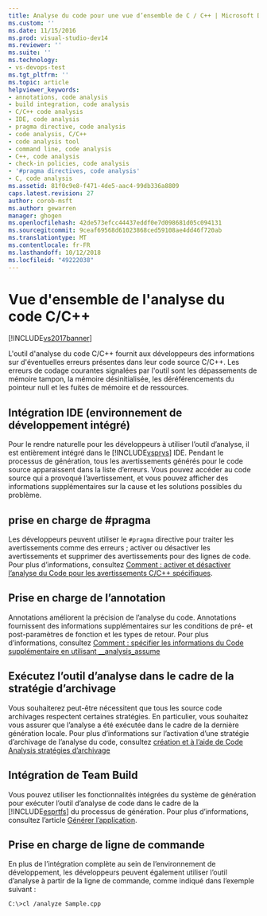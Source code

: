 ```yaml
---
title: Analyse du code pour une vue d’ensemble de C / C++ | Microsoft Docs
ms.custom: ''
ms.date: 11/15/2016
ms.prod: visual-studio-dev14
ms.reviewer: ''
ms.suite: ''
ms.technology:
- vs-devops-test
ms.tgt_pltfrm: ''
ms.topic: article
helpviewer_keywords:
- annotations, code analysis
- build integration, code analysis
- C/C++ code analysis
- IDE, code analysis
- pragma directive, code analysis
- code analysis, C/C++
- code analysis tool
- command line, code analysis
- C++, code analysis
- check-in policies, code analysis
- '#pragma directives, code analysis'
- C, code analysis
ms.assetid: 81f0c9e8-f471-4de5-aac4-99db336a8809
caps.latest.revision: 27
author: corob-msft
ms.author: gewarren
manager: ghogen
ms.openlocfilehash: 42de573efcc44437eddf0e7d098681d05c094131
ms.sourcegitcommit: 9ceaf69568d61023868ced59108ae4dd46f720ab
ms.translationtype: MT
ms.contentlocale: fr-FR
ms.lasthandoff: 10/12/2018
ms.locfileid: "49222038"
---
```

# <a name="code-analysis-for-cc-overview"></a>Vue d'ensemble de l'analyse du code C/C++
[!INCLUDE[vs2017banner](../includes/vs2017banner.md)]

L'outil d'analyse du code C/C++ fournit aux développeurs des informations sur d'éventuelles erreurs présentes dans leur code source C/C++. Les erreurs de codage courantes signalées par l'outil sont les dépassements de mémoire tampon, la mémoire désinitialisée, les déréférencements du pointeur null et les fuites de mémoire et de ressources.  
  
## <a name="ide-integrated-development-environment-integration"></a>Intégration IDE (environnement de développement intégré)  
 Pour le rendre naturelle pour les développeurs à utiliser l’outil d’analyse, il est entièrement intégré dans le [!INCLUDE[vsprvs](../includes/vsprvs-md.md)] IDE. Pendant le processus de génération, tous les avertissements générés pour le code source apparaissent dans la liste d’erreurs. Vous pouvez accéder au code source qui a provoqué l’avertissement, et vous pouvez afficher des informations supplémentaires sur la cause et les solutions possibles du problème.  
  
## <a name="pragma-support"></a>prise en charge de #pragma  
 Les développeurs peuvent utiliser le `#pragma` directive pour traiter les avertissements comme des erreurs ; activer ou désactiver les avertissements et supprimer des avertissements pour des lignes de code. Pour plus d’informations, consultez [Comment : activer et désactiver l’analyse du Code pour les avertissements C/C++ spécifiques](http://msdn.microsoft.com/en-us/910b8518-71f1-4b2e-b012-70647795642a).  
  
## <a name="annotation-support"></a>Prise en charge de l’annotation  
 Annotations améliorent la précision de l’analyse du code. Annotations fournissent des informations supplémentaires sur les conditions de pré- et post-paramètres de fonction et les types de retour. Pour plus d’informations, consultez [Comment : spécifier les informations du Code supplémentaire en utilisant __analysis_assume](../code-quality/how-to-specify-additional-code-information-by-using-analysis-assume.md)  
  
## <a name="run-analysis-tool-as-part-of-check-in-policy"></a>Exécutez l’outil d’analyse dans le cadre de la stratégie d’archivage  
 Vous souhaiterez peut-être nécessitent que tous les source code archivages respectent certaines stratégies. En particulier, vous souhaitez vous assurer que l’analyse a été exécutée dans le cadre de la dernière génération locale. Pour plus d’informations sur l’activation d’une stratégie d’archivage de l’analyse du code, consultez [création et à l’aide de Code Analysis stratégies d’archivage](../code-quality/creating-and-using-code-analysis-check-in-policies.md)  
  
## <a name="team-build-integration"></a>Intégration de Team Build  
 Vous pouvez utiliser les fonctionnalités intégrées du système de génération pour exécuter l’outil d’analyse de code dans le cadre de la [!INCLUDE[esprtfs](../includes/esprtfs-md.md)] du processus de génération. Pour plus d’informations, consultez l’article [Générer l’application](http://msdn.microsoft.com/library/a971b0f9-7c28-479d-a37b-8fd7e27ef692).  
  
## <a name="command-line-support"></a>Prise en charge de ligne de commande  
 En plus de l’intégration complète au sein de l’environnement de développement, les développeurs peuvent également utiliser l’outil d’analyse à partir de la ligne de commande, comme indiqué dans l’exemple suivant :  
  
 `C:\>cl /analyze Sample.cpp`



